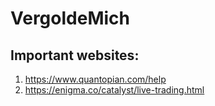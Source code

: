 # VergoldeMich

## Important websites:

1. https://www.quantopian.com/help
2. https://enigma.co/catalyst/live-trading.html
